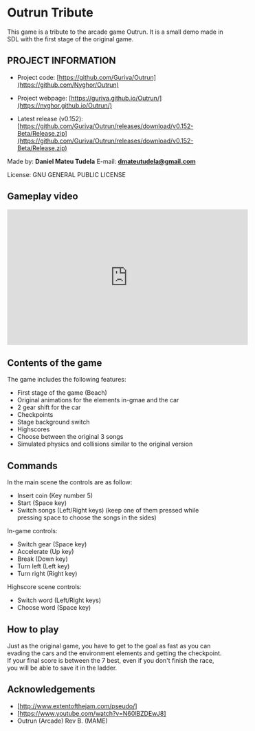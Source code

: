 # Outrun Tribute
This game is a tribute to the arcade game Outrun. It is a small demo made in SDL with the first stage of the original game.

## PROJECT INFORMATION

* Project code: [https://github.com/Guriva/Outrun](https://github.com/Nyghor/Outrun) 

* Project webpage: [https://guriva.github.io/Outrun/](https://nyghor.github.io/Outrun/) 

* Latest release (v0.152): [https://github.com/Guriva/Outrun/releases/download/v0.152-Beta/Release.zip](https://github.com/Guriva/Outrun/releases/download/v0.152-Beta/Release.zip)  

Made by: **Daniel Mateu Tudela**
E-mail: **dmateutudela@gmail.com**

License: GNU GENERAL PUBLIC LICENSE

## Gameplay video

<iframe width="560" height="315" src="https://www.youtube.com/embed/zZm8nOKnqJA" frameborder="0" gesture="media" allow="encrypted-media" allowfullscreen></iframe>

## Contents of the game

The game includes the following features:

* First stage of the game (Beach)
* Original animations for the elements in-gmae and the car
* 2 gear shift for the car
* Checkpoints
* Stage background switch
* Highscores
* Choose between the original 3 songs
* Simulated physics and collisions similar to the original version

## Commands

In the main scene the controls are as follow:

* Insert coin (Key number 5)
* Start (Space key)
* Switch songs (Left/Right keys) (keep one of them pressed while pressing space to choose the songs in the sides)

In-game controls:

* Switch gear (Space key)
* Accelerate (Up key)
* Break (Down key)
* Turn left (Left key)
* Turn right (Right key)

Highscore scene controls:

* Switch word (Left/Right keys)
* Choose word (Space key)

## How to play

Just as the original game, you have to get to the goal as fast as you can evading the cars and the environment elements and getting the checkpoint.
If your final score is between the 7 best, even if you don't finish the race, you will be able to save it in the ladder.

## Acknowledgements

* [http://www.extentofthejam.com/pseudo/]
* [https://www.youtube.com/watch?v=N60lBZDEwJ8]
* Outrun (Arcade) Rev B. (MAME)

